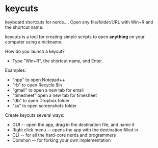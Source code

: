 # keycuts
keyboard shortcuts for nerds.... Open any file/folder/URL with Win+R and the shortcut name.

keycuts is a tool for creating simple scripts to open **anything** on your computer using a nickname.

How do you launch a keycut?
* Type "Win+R", the shortcut name, and Enter.

Examples:
* "npp" to open Notepad++
* "rb" to open Recycle Bin
* "gmail" to open a new tab for email
* "timesheet" open a new tab for timesheet
* "db" to open Dropbox folder
* "ss" to open screenshots folder

Create keycuts several ways:
* GUI -- open the app, drag in the destination file, and name it
* Right click menu -- opens the app with the destination filled in
* CLI -- for all the hard-core nerds and brogrammers
* Common -- for forking your own implementation
